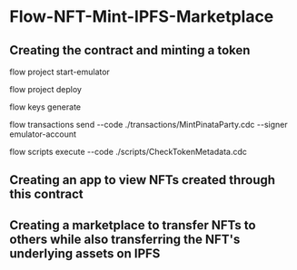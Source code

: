 # Flow-NFT-Mint-IPFS-Marketplace

## Creating the contract and minting a token

flow project start-emulator

flow project deploy

flow keys generate

flow transactions send --code ./transactions/MintPinataParty.cdc --signer emulator-account

flow scripts execute --code ./scripts/CheckTokenMetadata.cdc

## Creating an app to view NFTs created through this contract

## Creating a marketplace to transfer NFTs to others while also transferring the NFT's underlying assets on IPFS
